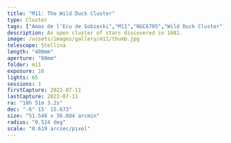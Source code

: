 ```yaml
---
title: "M11: The Wild Duck Cluster"
type: Cluster
tags: ["Amas de l'Ecu de Sobieski","M11","NGC6705","Wild Duck Cluster"]
description: An open cluster of stars discovered in 1681.
image: /assets/images/gallery/m11/thumb.jpg
telescope: Stellina
length: "400mm"
aperture: "80mm"
folder: m11
exposure: 10
lights: 65
sessions: 1
firstCapture: 2022-07-11
lastCapture: 2022-07-11
ra: "18h 51m 3.2s"
dec: "-6° 15' 15.673"
size: "51.548 x 36.084 arcmin"
radius: "0.524 deg"
scale: "0.619 arcsec/pixel"
---
```


